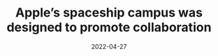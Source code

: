 ---
title: 'Apple’s spaceship campus was designed to promote collaboration'
link: https://www.cultofmac.com/394681/apples-spaceship-campus-was-designed-to-promote-collaboration/
description: 'Steve Jobs was a big believer in great ideas coming from serendipitous interactions. So it is no surprise that this concept was a central part of the design brief for Apple’s forthcoming “Spaceship” campus — one of the last projects Steve was actively involved with at Apple.'
tags: []
content-type: reading
date: 2022-04-27
---